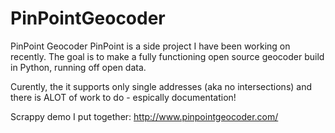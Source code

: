 # PinPointGeocoder
PinPoint Geocoder 
PinPoint is a side project I have been working on recently. The goal is to make a fully functioning open source geocoder build in Python, running off open data.

Curently, the it supports only single addresses (aka no intersections) and there is ALOT of work to do - espically documentation!

Scrappy demo I put together: http://www.pinpointgeocoder.com/
